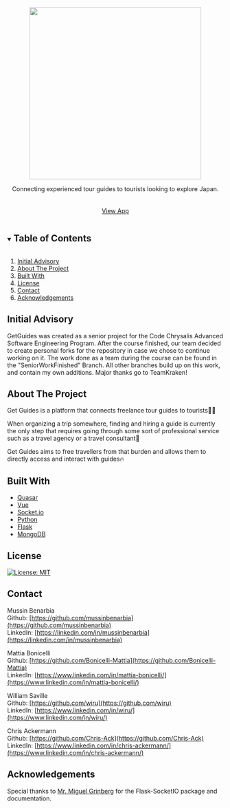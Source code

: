 <br />
<p align="center">
  <img width="400" src="https://i.imgur.com/kwdBNhd.png">

  <p align="center">
    Connecting experienced tour guides to tourists looking to explore Japan.
    <br />
    <br />
    <br />
    <a href="https://getguides.herokuapp.com/">View App</a>
  </p>
</p>

<!-- TABLE OF CONTENTS -->
<details open="open">
  <summary><h2 style="display: inline-block">Table of Contents</h2></summary>
  <ol>
    <li><a href="#initial-advisory">Initial Advisory</a></li>
    <li><a href="#about-the-project">About The Project</a></li>
    <li><a href="#built-with">Built With</a></li>
    <li><a href="#license">License</a></li>
    <li><a href="#contact">Contact</a></li>
    <li><a href="#acknowledgements">Acknowledgements</a></li>
  </ol>
</details>

<!-- Initial Advisory -->

## Initial Advisory

GetGuides was created as a senior project for the Code Chrysalis Advanced Software Engineering Program.
After the course finished, our team decided to create personal forks for the repository in case we chose to continue working on it.
The work done as a team during the course can be found in the "SeniorWorkFinished" Branch. 
All other branches build up on this work, and contain my own additions.
Major thanks go to TeamKraken! 

<!-- ABOUT THE PROJECT -->

## About The Project

Get Guides is a platform that connects freelance tour guides to tourists🏃‍♂️

When organizing a trip somewhere, finding and hiring a guide is currently the only step that requires going through some sort of professional service such as a travel agency or a travel consultant🙅

Get Guides aims to free travellers from that burden and allows them to directly access and interact with guides🔥


<!-- BUILT WITH -->

## Built With

- [Quasar](https://quasar.dev/)
- [Vue](https://vuejs.org/)
- [Socket.io](https://socket.io/)
- [Python](https://www.python.org)
- [Flask](https://flask.palletsprojects.com/en/2.0.x/)
- [MongoDB](https://www.mongodb.com)

<!-- License -->

## License

[![License: MIT](https://img.shields.io/badge/License-MIT-yellow.svg)](https://opensource.org/licenses/MIT)

<!-- CONTACT -->

## Contact

Mussin Benarbia
<br />
Github: [https://github.com/mussinbenarbia](https://github.com/mussinbenarbia)
<br />
LinkedIn: [https://linkedin.com/in/mussinbenarbia](https://linkedin.com/in/mussinbenarbia)

Mattia Bonicelli
<br />
Github: [https://github.com/Bonicelli-Mattia](https://github.com/Bonicelli-Mattia)
<br />
LinkedIn: [https://www.linkedin.com/in/mattia-bonicelli/](https://www.linkedin.com/in/mattia-bonicelli/)

William Saville
<br />
Github: [https://github.com/wiru](https://github.com/wiru)
<br />
LinkedIn: [https://www.linkedin.com/in/wiru/](https://www.linkedin.com/in/wiru/)

Chris Ackermann
<br />
Github: [https://github.com/Chris-Ack](https://github.com/Chris-Ack)
<br />
LinkedIn: [https://www.linkedin.com/in/chris-ackermann/](https://www.linkedin.com/in/chris-ackermann/)

<!-- ACKNOWLEDGEMENTS -->

## Acknowledgements

Special thanks to [Mr. Miguel Grinberg](https://blog.miguelgrinberg.com/) for the Flask-SocketIO package and documentation.
